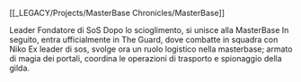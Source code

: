 [[_LEGACY/Projects/MasterBase Chronicles/MasterBase]]

Leader Fondatore di SoS
Dopo lo scioglimento, si unisce alla MasterBase
In seguito, entra ufficialmente in The Guard, dove combatte in squadra con Niko
Ex leader di sos, svolge ora un ruolo logistico nella masterbase; armato di magia dei portali, coordina le operazioni di trasporto e spionaggio della gilda.